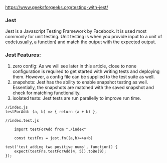 https://www.geeksforgeeks.org/testing-with-jest/
### Jest 
Jest is a Javascript Testing Framework by Facebook. It is used most commonly for unit testing. Unit testing is when you provide input to a unit of code(usually, a function) and match the output with the expected output. 

### Jest Features: 
 

1. zero config: As we will see later in this article, close to none configuration is required to get started with writing tests and deploying them. However, a config file can be supplied to the test suite as well.
2. snapshots: Jest has the ability to enable snapshot testing as well. Essentially, the snapshots are matched with the saved snapshot and check for matching functionality.
3. isolated tests: Jest tests are run parallelly to improve run time.

```
//index.js
testForAdd: (a, b) => { return (a + b) },

//index.test.js

    import testForAdd from "./index"

    const testFns = jest.fn((a,b)=>a+b)

test('test adding two positive nums', function() {
    expect(testFns.testForAdd(4, 5)).toBe(9);
});

```